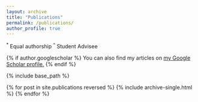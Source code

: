 ```yaml
---
layout: archive
title: "Publications"
permalink: /publications/
author_profile: true
---
```


<sup>*</sup> Equal authorship
<sup>^</sup> Student Advisee

{% if author.googlescholar %}
  You can also find my articles on <u><a href="{{author.googlescholar}}">my Google Scholar profile</a>.</u>
{% endif %}

{% include base_path %}

{% for post in site.publications reversed %}
  {% include archive-single.html %}
{% endfor %}